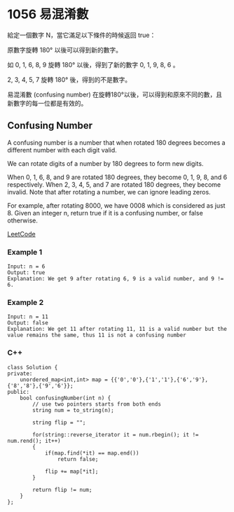 # 1056 易混淆數

給定一個數字 N，當它滿足以下條件的時候返回 true：

原數字旋轉 180° 以後可以得到新的數字。

如 0, 1, 6, 8, 9 旋轉 180° 以後，得到了新的數字 0, 1, 9, 8, 6 。

2, 3, 4, 5, 7 旋轉 180° 後，得到的不是數字。

易混淆數 (confusing number) 在旋轉180°以後，可以得到和原來不同的數，且新數字的每一位都是有效的。


## Confusing Number

A confusing number is a number that when rotated 180 degrees becomes a different number with each digit valid.

We can rotate digits of a number by 180 degrees to form new digits.

When 0, 1, 6, 8, and 9 are rotated 180 degrees, they become 0, 1, 9, 8, and 6 respectively.
When 2, 3, 4, 5, and 7 are rotated 180 degrees, they become invalid.
Note that after rotating a number, we can ignore leading zeros.

For example, after rotating 8000, we have 0008 which is considered as just 8.
Given an integer n, return true if it is a confusing number, or false otherwise.


[LeetCode](https://leetcode-cn.com/problems/confusing-number/)

### Example 1

```
Input: n = 6
Output: true
Explanation: We get 9 after rotating 6, 9 is a valid number, and 9 != 6.

```

### Example 2
```
Input: n = 11
Output: false
Explanation: We get 11 after rotating 11, 11 is a valid number but the value remains the same, thus 11 is not a confusing number
```

### C++ 

```
class Solution {
private:
    unordered_map<int,int> map = {{'0','0'},{'1','1'},{'6','9'},{'8','8'},{'9','6'}};
public:
    bool confusingNumber(int n) {
        // use two pointers starts from both ends
        string num = to_string(n);
        
        string flip = "";

        for(string::reverse_iterator it = num.rbegin(); it != num.rend(); it++)
        {
            if(map.find(*it) == map.end())  
                return false;
            
            flip += map[*it];
        }

        return flip != num;
    }
};
```
